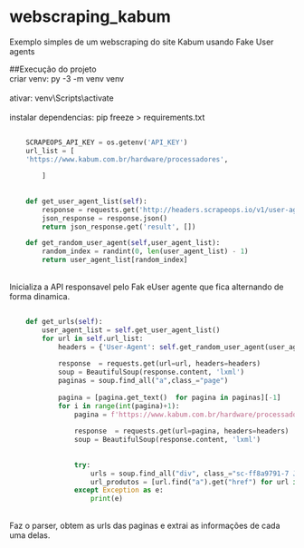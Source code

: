 # webscraping_kabum
Exemplo simples de um webscraping do site Kabum usando Fake User agents



##Execução do projeto
<br>criar venv: py -3 -m venv venv<br/>
<br>ativar: venv\Scripts\activate<br/>
<br>instalar dependencias: pip freeze > requirements.txt<br/>



```Python
    
    SCRAPEOPS_API_KEY = os.getenv('API_KEY')
    url_list = [
    'https://www.kabum.com.br/hardware/processadores',
  
        ]
    
    
    def get_user_agent_list(self):
        response = requests.get('http://headers.scrapeops.io/v1/user-agents?api_key=' + self.SCRAPEOPS_API_KEY)
        json_response = response.json()
        return json_response.get('result', [])

    def get_random_user_agent(self,user_agent_list):
        random_index = randint(0, len(user_agent_list) - 1)
        return user_agent_list[random_index]

```

<br>Inicializa a API responsavel pelo Fak eUser agente que fica alternando de forma dinamica.<br/>


```Python
    
    def get_urls(self):
        user_agent_list = self.get_user_agent_list()
        for url in self.url_list:
            headers = {'User-Agent': self.get_random_user_agent(user_agent_list)}
            
            response  = requests.get(url=url, headers=headers)
            soup = BeautifulSoup(response.content, 'lxml')
            paginas = soup.find_all("a",class_="page")
            
            pagina = [pagina.get_text()  for pagina in paginas][-1]
            for i in range(int(pagina)+1):
                pagina = f'https://www.kabum.com.br/hardware/processadores?page_number={i}'
                
                response  = requests.get(url=pagina, headers=headers)
                soup = BeautifulSoup(response.content, 'lxml')
                
        
                try:
                    urls = soup.find_all("div", class_="sc-ff8a9791-7 JDtDP productCard")
                    url_produtos = [url.find("a").get("href") for url in urls]
                except Exception as e:
                    print(e)


```

<br>Faz o parser, obtem as urls das paginas e extrai as informações de cada uma delas.<br/>